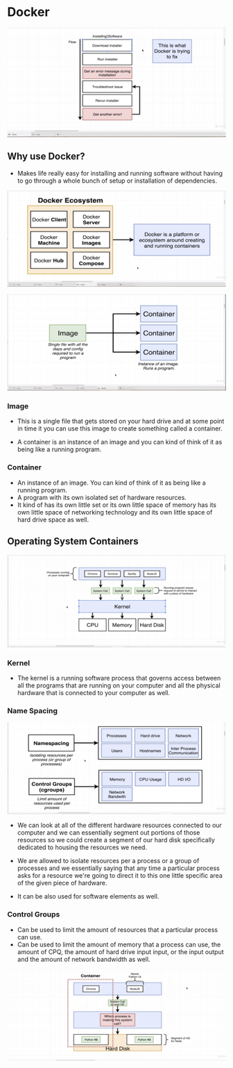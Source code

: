 # Docker

![Docker1](./Docker1.png?raw=true "Title")

## Why use Docker?

* Makes life really easy for installing and running software without having to go through a whole bunch of setup or installation of dependencies.

![Docker1](./Docker2.png?raw=true "Title")

![Docker1](./Docker3.png?raw=true "Title")

### Image

* This is a single file that gets stored on your hard drive and at some point in time it you can use this image to create something called a container.

* A container is an instance of an image and you can kind of think of it as being like a running program.

### Container

* An instance of an image. You can kind of think of it as being like a running program.
* A program with its own isolated set of hardware resources.
* It kind of has its own little set or its own little space of memory has its own little space of networking technology and its own little space of hard drive space as well.

## Operating System Containers

![Operating System Container](./OS.png?raw=true "Title")

### Kernel

* The kernel is a running software process that governs access between all the programs that are running on your computer and all the physical hardware that is connected to your computer as well.

### Name Spacing

![Name Spacing](./Namespacing.png?raw=true "Title")

* We can look at all of the different hardware resources connected to our computer and we can essentially
segment out portions of those resources so we could create a segment of our hard disk specifically dedicated
to housing the resources we need.

* We are allowed to isolate resources per a process or a group of processes and we essentially saying that any time a particular process asks for a resource we're going to direct it to this one little specific area of the given piece of hardware.
* It can be also used for software elements as well.

### Control Groups

* Can be used to limit the amount of resources that a particular process can use.
* Can be used to limit the amount of memory that a process can use, the amount of CPQ, the amount of hard drive input input, or the input output and the amount of network bandwidth as well.

![Name Spacing2](./Namespacing2.png?raw=true "Title")
